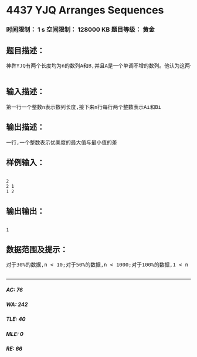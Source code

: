 # 4437 YJQ Arranges Sequences    
### 时间限制： 1 s     空间限制： 128000 KB     题目等级： 黄金  
## 题目描述：  

<pre>
神犇YJQ有两个长度均为n的数列A和B,并且A是一个单调不增的数列。他认为这两个数列的优美度为。有一天YJQ很无聊,他把Bi进行重新排列,得到了许多不同的优美度。他想知道他能得到的最大的优美度和最小的优美度的差是多少。  

</pre>
  
  
## 输入描述：  

<pre>
第一行一个整数n表示数列长度,接下来n行每行两个整数表示Ai和Bi
</pre>
  
  
## 输出描述：  

<pre>
一行,一个整数表示优美度的最大值与最小值的差
</pre>
  
  
## 样例输入：  

<pre><code>
2  
2 1  
1 2
</code></pre>
  
  
## 输出输出：  

<pre><code>
1
</code></pre>
  
  
## 数据范围及提示：  

<pre>
对于30%的数据,n < 10;对于50%的数据,n < 1000;对于100%的数据,1 < n < 2 *10^5,1< Ai,Bi < 10^9。请注意数据范围!!!!!!!!!!!!!!!!!!!注意:10^5*10^9*10^9>18446744073709551615(Unsigned  Long Long的最大值)  

</pre>
  
  
***  

##### AC: 76  
##### WA: 242  
##### TLE: 40  
##### MLE: 0  
##### RE: 66  
